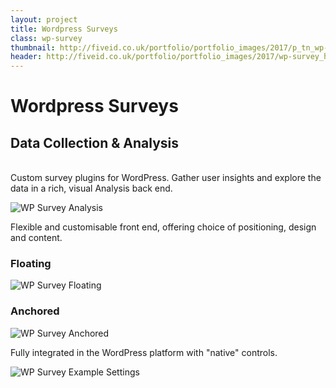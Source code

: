 ```yaml
---
layout: project
title: Wordpress Surveys
class: wp-survey
thumbnail: http://fiveid.co.uk/portfolio/portfolio_images/2017/p_tn_wp-survey.png
header: http://fiveid.co.uk/portfolio/portfolio_images/2017/wp-survey_header.jpg
---
```


# Wordpress Surveys

## Data Collection & Analysis

<br/>
Custom survey plugins for WordPress. Gather user insights and explore the data in a rich, visual Analysis back end.

![WP Survey Analysis](http://fiveid.co.uk/portfolio/portfolio_images/2017/wp-survey_01.jpg)

Flexible and customisable front end, offering choice of positioning, design and content.

### Floating

![WP Survey Floating](http://fiveid.co.uk/portfolio/portfolio_images/2017/wp-survey_02.jpg)

### Anchored

![WP Survey Anchored](http://fiveid.co.uk/portfolio/portfolio_images/2017/wp-survey_03.jpg)

Fully integrated in the WordPress platform with "native" controls.

![WP Survey Example Settings](http://fiveid.co.uk/portfolio/portfolio_images/2017/wp-survey_04.jpg)
